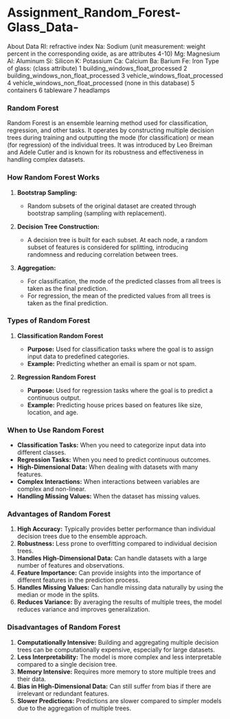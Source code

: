 # Assignment_Random_Forest-Glass_Data-
About Data
RI: refractive index
Na: Sodium (unit measurement: weight percent in the corresponding oxide, as
are attributes 4-10)
Mg: Magnesium
Al: Aluminum
Si: Silicon
K: Potassium
Ca: Calcium
Ba: Barium
Fe: Iron
Type of glass: (class attribute)
1 building_windows_float_processed
2 building_windows_non_float_processed
3 vehicle_windows_float_processed
4 vehicle_windows_non_float_processed (none in this database)
5 containers
6 tableware
7 headlamps

### Random Forest

Random Forest is an ensemble learning method used for classification, regression, and other tasks. It operates by constructing multiple decision trees during training and outputting the mode (for classification) or mean (for regression) of the individual trees. It was introduced by Leo Breiman and Adele Cutler and is known for its robustness and effectiveness in handling complex datasets.

### How Random Forest Works

1. **Bootstrap Sampling:**
   - Random subsets of the original dataset are created through bootstrap sampling (sampling with replacement).
   
2. **Decision Tree Construction:**
   - A decision tree is built for each subset. At each node, a random subset of features is considered for splitting, introducing randomness and reducing correlation between trees.
   
3. **Aggregation:**
   - For classification, the mode of the predicted classes from all trees is taken as the final prediction.
   - For regression, the mean of the predicted values from all trees is taken as the final prediction.

### Types of Random Forest

1. **Classification Random Forest**
   - **Purpose:** Used for classification tasks where the goal is to assign input data to predefined categories.
   - **Example:** Predicting whether an email is spam or not spam.

2. **Regression Random Forest**
   - **Purpose:** Used for regression tasks where the goal is to predict a continuous output.
   - **Example:** Predicting house prices based on features like size, location, and age.

### When to Use Random Forest

- **Classification Tasks:** When you need to categorize input data into different classes.
- **Regression Tasks:** When you need to predict continuous outcomes.
- **High-Dimensional Data:** When dealing with datasets with many features.
- **Complex Interactions:** When interactions between variables are complex and non-linear.
- **Handling Missing Values:** When the dataset has missing values.

### Advantages of Random Forest

1. **High Accuracy:** Typically provides better performance than individual decision trees due to the ensemble approach.
2. **Robustness:** Less prone to overfitting compared to individual decision trees.
3. **Handles High-Dimensional Data:** Can handle datasets with a large number of features and observations.
4. **Feature Importance:** Can provide insights into the importance of different features in the prediction process.
5. **Handles Missing Values:** Can handle missing data naturally by using the median or mode in the splits.
6. **Reduces Variance:** By averaging the results of multiple trees, the model reduces variance and improves generalization.

### Disadvantages of Random Forest

1. **Computationally Intensive:** Building and aggregating multiple decision trees can be computationally expensive, especially for large datasets.
2. **Less Interpretability:** The model is more complex and less interpretable compared to a single decision tree.
3. **Memory Intensive:** Requires more memory to store multiple trees and their data.
4. **Bias in High-Dimensional Data:** Can still suffer from bias if there are irrelevant or redundant features.
5. **Slower Predictions:** Predictions are slower compared to simpler models due to the aggregation of multiple trees.
